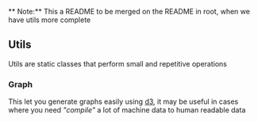 ** Note:** This a README to be merged on the README in root, when we have utils more complete 

## Utils
Utils are static classes that perform small and repetitive operations

### Graph
This let you generate graphs easily using [d3](http://d3js.org/), it may be useful in cases where you need *"compile"* a lot of machine data to human readable data  

